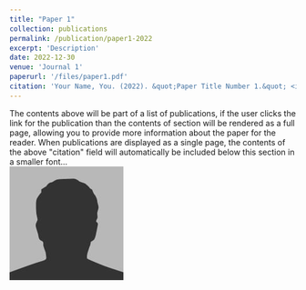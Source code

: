 ```yaml
---
title: "Paper 1"
collection: publications
permalink: /publication/paper1-2022
excerpt: 'Description'
date: 2022-12-30
venue: 'Journal 1'
paperurl: '/files/paper1.pdf'
citation: 'Your Name, You. (2022). &quot;Paper Title Number 1.&quot; <i>Journal 1</i>. 1(1).'
---
```


The contents above will be part of a list of publications, if the user clicks the link for the publication than the contents of section will be rendered as a full page, allowing you to provide more information about the paper for the reader. When publications are displayed as a single page, the contents of the above "citation" field will automatically be included below this section in a smaller font... <br/><img src='/images/bio-photo.jpg'>